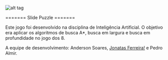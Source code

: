 ![alt tag](https://github.com/jonatassantos/Puzzle_8/blob/master/src/Image/puzzle.png)

======= Slide Puzzle =======

Este jogo foi desenvolvido na disciplina de Inteligência Artificial.
O objetivo era aplicar os algoritmos de busca A*, busca em largura e busca em profundidade no jogo dos 8.

A equipe de desenvolvimento: Anderson Soares, [Jonatas Ferreira!](https://br.linkedin.com/in/ferreirajonatas) e Pedro Almir.
